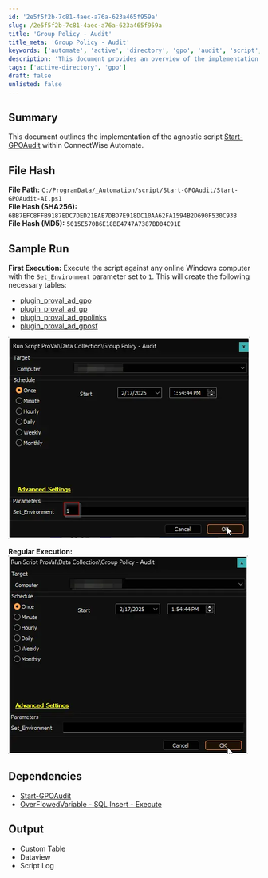 ```yaml
---
id: '2e5f5f2b-7c81-4aec-a76a-623a465f959a'
slug: /2e5f5f2b-7c81-4aec-a76a-623a465f959a
title: 'Group Policy - Audit'
title_meta: 'Group Policy - Audit'
keywords: ['automate', 'active', 'directory', 'gpo', 'audit', 'script', 'implementation']
description: 'This document provides an overview of the implementation of the agnostic script Start-GPOAudit within ConnectWise Automate, detailing its dependencies, sample runs, and expected output including custom tables and script logs.'
tags: ['active-directory', 'gpo']
draft: false
unlisted: false
---
```


## Summary

This document outlines the implementation of the agnostic script [Start-GPOAudit](/docs/b070c950-2727-48b3-9226-84468960ee85) within ConnectWise Automate.

## File Hash

**File Path:** `C:/ProgramData/_Automation/script/Start-GPOAudit/Start-GPOAudit-AI.ps1`  
**File Hash (SHA256):** `6BB7EFC8FFB9187EDC7DED21BAE7DBD7E918DC10AA62FA1594B2D690F530C93B`  
**File Hash (MD5):** `5015E570B6E18BE4747A7387BD04C91E`

## Sample Run

**First Execution:** Execute the script against any online Windows computer with the `Set_Environment` parameter set to `1`. This will create the following necessary tables: 
- [plugin_proval_ad_gpo](/docs/c7cf649a-dd80-4e9d-8c80-eb95b813b7c9)
- [plugin_proval_ad_gp](/docs/0e873ec4-0fcc-4131-bf33-1f74f8b28c80)
- [plugin_proval_ad_gpolinks](/docs/85f52c7c-84bc-488f-a4de-d3122fec1f42)
- [plugin_proval_ad_gposf](/docs/8fa8c78e-04a4-4495-8cfe-44aef7b48035)

![Image](../../../static/img/docs/2e5f5f2b-7c81-4aec-a76a-623a465f959a/image_1.webp)

**Regular Execution:**  
![Image](../../../static/img/docs/2e5f5f2b-7c81-4aec-a76a-623a465f959a/image_2.webp)

## Dependencies

- [Start-GPOAudit](/docs/b070c950-2727-48b3-9226-84468960ee85)
- [OverFlowedVariable - SQL Insert - Execute](/docs/34cee8fe-1b6b-4558-a890-2face427ceb8)

## Output

- Custom Table
- Dataview
- Script Log